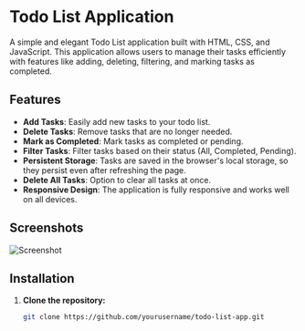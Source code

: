 # Todo List Application

A simple and elegant Todo List application built with HTML, CSS, and JavaScript. This application allows users to manage their tasks efficiently with features like adding, deleting, filtering, and marking tasks as completed.

## Features

- **Add Tasks**: Easily add new tasks to your todo list.
- **Delete Tasks**: Remove tasks that are no longer needed.
- **Mark as Completed**: Mark tasks as completed or pending.
- **Filter Tasks**: Filter tasks based on their status (All, Completed, Pending).
- **Persistent Storage**: Tasks are saved in the browser's local storage, so they persist even after refreshing the page.
- **Delete All Tasks**: Option to clear all tasks at once.
- **Responsive Design**: The application is fully responsive and works well on all devices.

## Screenshots

![Screenshot](./screenshot.png)

## Installation

1. **Clone the repository:**
   ```sh
   git clone https://github.com/yourusername/todo-list-app.git
